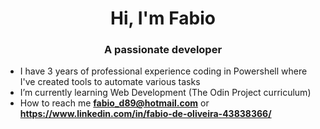 <h1 align="center">Hi, I'm Fabio</h1>
<h3 align="center">A passionate developer</h3>

- I have 3 years of professional experience coding in Powershell where I've created tools to automate various tasks
- I’m currently learning Web Development (The Odin Project curriculum)
- How to reach me **fabio_d89@hotmail.com** or **https://www.linkedin.com/in/fabio-de-oliveira-43838366/**
